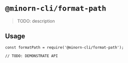 # `@minorn-cli/format-path`

> TODO: description

## Usage

```
const formatPath = require('@minorn-cli/format-path');

// TODO: DEMONSTRATE API
```
